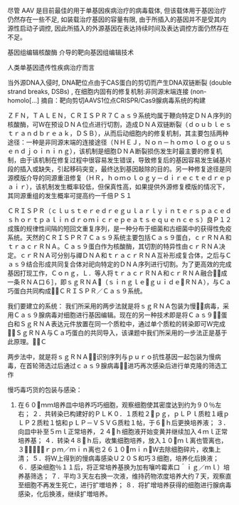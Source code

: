 尽管 AAV 是目前最佳的用于单基因疾病治疗的病毒载体, 但该载体用于基因治疗仍然存在一些不足, 如装载治疗基因的容量有限, 由于所插入的基因并不是受其内源性启动子调控, 因此所插入的外源基因在表达持续时间及表达调控方面仍然存在不足。


基因组编辑核酸酶 介导的靶向基因组编辑技术


人类单基因遗传性疾病治疗而言

当外源DNA入侵时, DNA靶位点由于CAS蛋白的剪切而产生DNA双链断裂 (double strand breaks, DSBs) , 在细胞内固有的修复机制:非同源末端连接 (non-homolo[…]
摘自：靶向剪切AAVS1位点CRISPR/Cas9腺病毒系统的构建


ＺＦＮ，ＴＡＬＥＮ，ＣＲＩＳＰＲ７Ｃａｓ９系统均属于鞭向特定ＤＮＡ序列的核酸酶，可Ｗ在预设ＤＮＡ位点进行切割，造成ＤＮＡ双链断裂（ｄｏｕｂｌｅｓｔｒａｎｄｂｒｅａｋ，ＤＳＢ），从而后动细胞内的修复机制，其主要包括两种途径：一种是非同源末端的连接途径（ＮＨＥＪ，Ｎｏｎ－ｈｏｍｏｌｏｇｏｕｓｅｎｄｊｏｉｎｉｎｇ），该机制是细胞ＤＮＡ断裂损伤发生时最主要的修复机制，由于该机制在修复过程中很容易发生错误，导致修复后的基因容易发生碱基片段的插入或缺失，引起移码突变，最终达到基因敲除的目的。另一种修复途径是同源模版介导的同源重沮修复（ＨＲ，ｈｏｍｏｌｏｇｙ－ｄｉｒｅｃｔｅｄｒｅｐａｉｒ），该机制发生概率较低，但保真性高，如果提供外源修复模版的情况下，其同源重组的发生概率可提高约一千倍ＰＳ１


ＣＲＩＳＰＲ（ｃｌｕｓｔｅｒｅｄｒｅｇｕｌａｒｌｙｉｎｔｅｒｓｐａｃｅｄｓｈｏｒｔｐａｌｉｎｄｒｏｍｉｃｒｅｐｅａｔｓｅｑｕｅｎｃｅｓ）良Ｐ１２成簇的规律性间隔的短回文重复序列，是一种分布于细菌和古细菌中的获得性免疫系统。天然的ＣＲＩＳＰＲ７Ｃａｓ９系统主要包括Ｃａｓ９蛋白，ｃｒＲＮＡ和ｔｒａｃｒＲＮＡ。Ｃａｓ９蛋白作为核酸酶，其切割的特异性由ｃｒＲＮＡ决定。ｃｒＲＮＡ可分别与禪ＤＮＡ和ｔｒａｃｒＲＮＡ互补形成复合体，之后与Ｃａｓ９结合形成共同复合体对祀向特定的ＤＮＡ序列进行切割。为了更高效的完成基因打现工作，Ｃｏｎｇ，Ｌ．等人将ｔｒａｃｒＲＮＡ和ｃｒＲＮＡ融合成一条ＲＮＡ口６］，即ｓｇＲＮＡ（ｓｉｎｇｌｅｇｕｉｄｅＲＮＡ），与Ｃａ巧蛋白共同构成ＣＲＩＳＰＲ／Ｃａｓ９系统。


我们要建立的系统：
我们所采用的两步法就是将ｓｇＲＮＡ包装为慢病毒，采用Ｃａｓ９腺病毒对细胞进行基因编辑。现在的另一种技术即是将Ｃａｓ９蛋白和ＳｇＲＮＡ表达元件放置在同一个质粒中，通过单个质粒的转染即可Ｗ完成ＳｇＲＮＡ与Ｃａ巧蛋白的共同导入，该课题中我们所采用的一步法正是基于此原理。Ｃ

两步法中，就是将ｓｇＲＮＡ识别序列与ｐｕｒｏ抗性基因一起包装为慢病毒，在首轮筛选过后通过ｃａｓ９腺病毒进巧再次感染后进行单克隆的筛选工作




慢巧毒巧货的包装与感染：
1. 在６０ｍｍ培养皿中培养巧巧细胞，观察细胞使其密度达到约为９０％左右；
２．共转染已构建好的ＰＬＫ０．１质粒２ｐｇ，ｐＬＰｌ质粒１峨ｐＬＰ２质粒１惦和ｐＬＰ－ＶＳＶＧ质粒１帖，于６ｈ后更换培养液；
３．向皿中补至５ｍｌ正常培养，２４ｈ细胞液开始变黄并继续加入４ｍｌ正常培养基；
４．转染４８ｈ后，收集细胞培养，放入１０ｍｌ离也管离也，３０００ｒｐｍ／ｍｉｎ离也２６１０ｍｉｎＷ去除细胞碎片，收集上清；
５．将Ｗ上得到的慢病毒感染Ｕ２０Ｓ和巧３细胞，培养化后换液；
６．感染细胞％１１后，将正常培养基换为加有嚷吟霉素口＾ｉｇ／ｍｌ）培养基筛选；
７．平均３天左右换一次液，维持药物浓度培养大约７天，观察直至细胞不再发生死亡，进行扩増培养；
８．将扩增培养获得的细胞进行腺病毒感染，化后换液，继续扩増培养。
